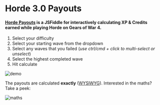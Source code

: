 # Horde 3.0 Payouts

#### [Horde Payouts](https://jsfiddle.net/TensorFlow/bwL8h251/32/show/) is a JSFiddle for interactively calculating XP & Credits earned while playing Horde on Gears of War 4.

1. Select your difficulty
2. Select your starting wave from the dropdown
3. Select any waves that you failed (*use ctrl/cmd + click to multi-select or unselect*)
4. Select the highest completed wave
5. Hit calculate

![demo](http://i.imgur.com/EOrq4Ys.png)

The payouts are calculated **exactly** ([WYSIWYG](https://en.wikipedia.org/wiki/WYSIWYG)). Interested in the maths? Take a peek:

![maths](http://i.imgur.com/PCb7PuC.png)
